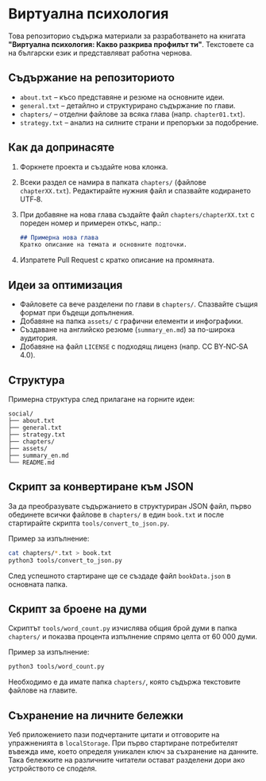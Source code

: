 # Виртуална психология

Това репозиторио съдържа материали за разработването на книгата **"Виртуална психология: Какво разкрива профилът ти"**. Текстовете са на български език и представляват работна чернова.

## Съдържание на репозиториото
- `about.txt` – късо представяне и резюме на основните идеи.
- `general.txt` – детайлно и структурирано съдържание по глави.
- `chapters/` – отделни файлове за всяка глава (напр. `chapter01.txt`).
- `strategy.txt` – анализ на силните страни и препоръки за подобрение.

## Как да допринасяте
1. Форкнете проекта и създайте нова клонка.
2. Всеки раздел се намира в папката `chapters/` (файлове `chapterXX.txt`). Редактирайте нужния файл и спазвайте кодирането UTF‑8.
3. При добавяне на нова глава създайте файл `chapters/chapterXX.txt` с пореден номер и примерен откъс, напр.:

   ```markdown
   ## Примерна нова глава
   Кратко описание на темата и основните подточки.
   ```
4. Изпратете Pull Request с кратко описание на промяната.

## Идеи за оптимизация
- Файловете са вече разделени по глави в `chapters/`. Спазвайте същия формат при бъдещи допълнения.
- Добавяне на папка `assets/` с графични елементи и инфографики.
- Създаване на английско резюме (`summary_en.md`) за по-широка аудитория.
- Добавяне на файл `LICENSE` с подходящ лиценз (напр. CC BY‑NC‑SA 4.0).

## Структура
Примерна структура след прилагане на горните идеи:

```
social/
├── about.txt
├── general.txt
├── strategy.txt
├── chapters/
├── assets/
├── summary_en.md
└── README.md
```

## Скрипт за конвертиране към JSON

За да преобразувате съдържанието в структуриран JSON файл, първо обединете всички
файлове в `chapters/` в един `book.txt` и после стартирайте
скрипта `tools/convert_to_json.py`.

Пример за изпълнение:

```bash
cat chapters/*.txt > book.txt
python3 tools/convert_to_json.py
```

След успешното стартиране ще се създаде файл `bookData.json` в основната папка.

## Скрипт за броене на думи

Скриптът `tools/word_count.py` изчислява общия брой думи в папка `chapters/` и
показва процента изпълнение спрямо целта от 60&nbsp;000 думи.

Пример за изпълнение:

```bash
python3 tools/word_count.py
```

Необходимо е да имате папка `chapters/`, която съдържа текстовите файлове на
главите.

## Съхранение на личните бележки

Уеб приложението пази подчертаните цитати и отговорите на упражненията в `localStorage`. При първо стартиране потребителят въвежда име, което определя уникален ключ за съхранение на данните. Така бележките на различните читатели остават разделени дори ако устройството се споделя.

